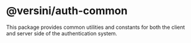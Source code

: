# @versini/auth-common

This package provides common utilities and constants for both the client and server side of the authentication system.

